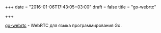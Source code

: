 +++
date = "2016-01-06T17:43:05+03:00"
draft = false
title = "go-webrtc"

+++

<p><a href="https://github.com/keroserene/go-webrtc">go-webrtc</a>&nbsp;- WebRTC для языка программирования Go.</p>

